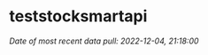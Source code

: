 
<!-- README.md is generated from README.Rmd. Please edit that file -->

# teststocksmartapi

*Date of most recent data pull: 2022-12-04, 21:18:00*
